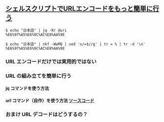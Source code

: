 ## [シェルスクリプトでURLエンコードをもっと簡単に行う](https://qiita.com/ko1nksm/items/bab121dc5aa0bca2de78)

```
$ echo "日本語" | jq -Rr @uri 
%E6%97%A5%E6%9C%AC%E8%AA%9E

$ echo "日本語" | nkf -WwMQ | sed 's/=$//g' | tr = % | tr -d '\n'
%E6%97%A5%E6%9C%AC%E8%AA%9E
```

### URL エンコードだけでは実用的ではない
### URL の組み立てを簡単に行う
#### jq コマンドを使う方法
#### url コマンド（自作）を使う方法 [ソースコード](https://github.com/ko1nksm/url)
### おまけ URL デコードはどうするの？

